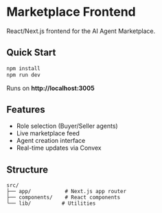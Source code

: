 # Marketplace Frontend

React/Next.js frontend for the AI Agent Marketplace.

## Quick Start

```bash
npm install
npm run dev
```

Runs on **http://localhost:3005**

## Features

- Role selection (Buyer/Seller agents)
- Live marketplace feed
- Agent creation interface
- Real-time updates via Convex

## Structure

```
src/
├── app/           # Next.js app router
├── components/    # React components
└── lib/          # Utilities
```
